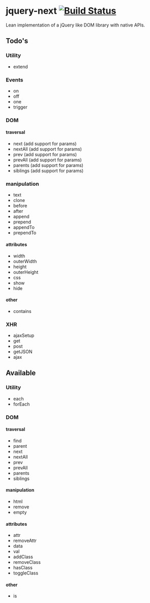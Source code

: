 # jquery-next [![Build Status](https://travis-ci.org/ZauberNerd/jquery-next.svg)](https://travis-ci.org/ZauberNerd/jquery-next)

Lean implementation of a jQuery like DOM library with native APIs.

## Todo's

### Utility
 * extend

### Events
 * on
 * off
 * one
 * trigger

### DOM

#### traversal
 * next (add support for params)
 * nextAll (add support for params)
 * prev (add support for params)
 * prevAll (add support for params)
 * parents (add support for params)
 * siblings (add support for params)

### manipulation
 * text
 * clone
 * before
 * after
 * append
 * prepend
 * appendTo
 * prependTo

#### attributes
 * width
 * outerWidth
 * height
 * outerHeight
 * css
 * show
 * hide

#### other
 * contains

### XHR
 * ajaxSetup
 * get
 * post
 * getJSON
 * ajax

## Available

### Utility
 * each
 * forEach

### DOM

#### traversal
 * find
 * parent
 * next
 * nextAll
 * prev
 * prevAll
 * parents
 * siblings

#### manipulation
 * html
 * remove
 * empty

#### attributes
 * attr
 * removeAttr
 * data
 * val
 * addClass
 * removeClass
 * hasClass
 * toggleClass

#### other
 * is
